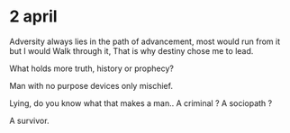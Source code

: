 
# 2 april

Adversity always lies in the path of advancement, most would run from it but I would Walk through it,
That is why destiny chose me to lead.


What holds more truth, history or prophecy?


Man with no purpose devices only mischief.

Lying, do you know what that makes a man..
A criminal ?
A sociopath ?

A survivor.
